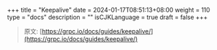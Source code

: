 +++
title = "Keepalive"
date = 2024-01-17T08:51:13+08:00
weight = 110
type = "docs"
description = ""
isCJKLanguage = true
draft = false
+++

> 原文: [https://grpc.io/docs/guides/keepalive/](https://grpc.io/docs/guides/keepalive/)

